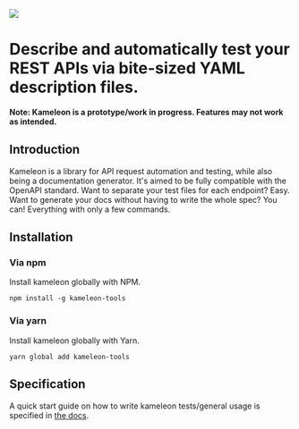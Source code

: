 ![](https://i.imgur.com/OCPGagi.png)

# Describe and automatically test your REST APIs via bite-sized YAML description files.

__Note: Kameleon is a prototype/work in progress. Features may not work as intended.__

## Introduction

Kameleon is a library for API request automation and testing, while also being a documentation generator. It's aimed to be fully compatible with the OpenAPI standard. Want to separate your test files for each endpoint? Easy. Want to generate your docs without having to write the whole spec? You can! Everything with only a few commands.

## Installation

### Via npm

Install kameleon globally with NPM.

``npm install -g kameleon-tools``

### Via yarn

Install kameleon globally with Yarn.

``yarn global add kameleon-tools``

## Specification

A quick start guide on how to write kameleon tests/general usage is specified in [the docs](https://carloscdante.github.io/kameleon/).